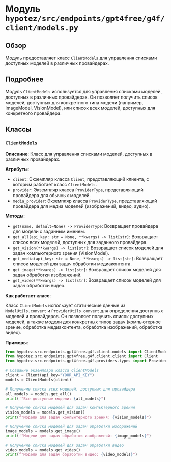 # Модуль `hypotez/src/endpoints/gpt4free/g4f/client/models.py`

## Обзор

Модуль предоставляет класс `ClientModels` для управления списками доступных моделей в различных провайдерах. 

## Подробнее

Модуль `ClientModels` используется для управления списками моделей, доступных в различных провайдерах. Он позволяет получить список моделей, доступных для конкретного типа модели (например, ImageModel, VisionModel), или список всех моделей, доступных для конкретного провайдера.

## Классы

### `ClientModels`

**Описание**: Класс для управления списками моделей, доступных в различных провайдерах.

**Атрибуты**:

 - `client`: Экземпляр класса `Client`, представляющий клиента, с которым работает класс `ClientModels`.
 - `provider`: Экземпляр класса `ProviderType`, представляющий провайдера для обычных моделей. 
 - `media_provider`: Экземпляр класса `ProviderType`, представляющий провайдера для медиа моделей (изображений, видео, аудио).

**Методы**:

 - `get(name, default=None) -> ProviderType`:  Возвращает провайдера для модели с заданным именем.
 - `get_all(api_key: str = None, **kwargs) -> list[str]`:  Возвращает список всех моделей, доступных для заданного провайдера.
 - `get_vision(**kwargs) -> list[str]`: Возвращает список моделей для задач компьютерного зрения (VisionModel).
 - `get_media(api_key: str = None, **kwargs) -> list[str]`: Возвращает список моделей для задач обработки медиаконтента.
 - `get_image(**kwargs) -> list[str]`: Возвращает список моделей для задач обработки изображений.
 - `get_video(**kwargs) -> list[str]`: Возвращает список моделей для задач обработки видео.

**Как работает класс**:

Класс `ClientModels` использует статические данные из `ModelUtils.convert` и `ProviderUtils.convert` для определения доступных моделей и провайдеров. Он позволяет получить список доступных моделей, а также модели для конкретных типов задач (компьютерное зрение, обработка медиаконтента, обработка изображений, обработка видео).

**Примеры**:

```python
from hypotez.src.endpoints.gpt4free.g4f.client.models import ClientModels
from hypotez.src.endpoints.gpt4free.g4f.client.client import Client
from hypotez.src.endpoints.gpt4free.g4f.providers.types import ProviderType

# Создание экземпляра класса ClientModels
client = Client(api_key="YOUR_API_KEY")
models = ClientModels(client)

# Получение списка всех моделей, доступных для провайдера
all_models = models.get_all()
print(f"Все доступные модели: {all_models}")

# Получение списка моделей для задач компьютерного зрения
vision_models = models.get_vision()
print(f"Модели для задач компьютерного зрения: {vision_models}")

# Получение списка моделей для задач обработки изображений
image_models = models.get_image()
print(f"Модели для задач обработки изображений: {image_models}")

# Получение списка моделей для задач обработки видео
video_models = models.get_video()
print(f"Модели для задач обработки видео: {video_models}")
```